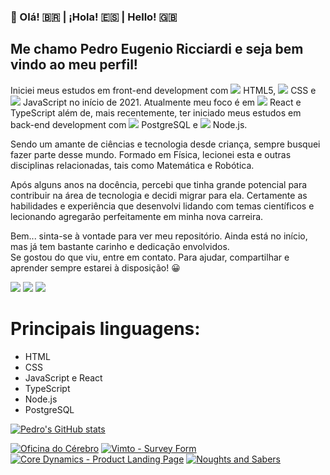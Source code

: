 

### 👋 Olá! 🇧🇷 | ¡Hola! 🇪🇸 | Hello! 🇬🇧

## Me chamo Pedro Eugenio Ricciardi e seja bem vindo ao meu perfil!

Iniciei meus estudos em front-end development com <img src="https://img.icons8.com/color/20/000000/html-5--v1.png"/> HTML5, <img src="https://img.icons8.com/color/20/000000/css3.png"/> CSS e <img src="https://img.icons8.com/color/20/000000/javascript--v1.png"/> JavaScript no início de 2021.
Atualmente meu foco é em <img src="https://img.icons8.com/ultraviolet/20/000000/react--v1.png"/> React e TypeScript além de, mais recentemente, ter iniciado meus estudos em back-end development com <img src="https://img.icons8.com/color/20/000000/postgreesql.png"/> PostgreSQL e <img src="https://img.icons8.com/color/32/000000/nodejs.png"/> Node.js.

Sendo um amante de ciências e tecnologia desde criança, sempre busquei fazer parte desse mundo. Formado em Física, lecionei esta e outras disciplinas relacionadas, tais como Matemática e Robótica.

Após alguns anos na docência, percebi que tinha grande potencial para contribuir na área de tecnologia e decidi migrar para ela. Certamente as habilidades e experiência que desenvolvi lidando com temas científicos e lecionando agregarão perfeitamente em minha nova carreira.

Bem... sinta-se à vontade para ver meu repositório. Ainda está no início, mas já tem bastante carinho e dedicação envolvidos.\
Se gostou do que viu, entre em contato. Para ajudar, compartilhar e aprender sempre estarei à disposição! 😀

<a href="https://www.linkedin.com/in/pedro-eugenio-ricciardi-a356a2219/" target="_blank"><img src="https://img.icons8.com/color/40/000000/linkedin.png"/></a>  <a href="https://www.facebook.com/pedroeugenio.ricciardi" target="_blank"><img src="https://img.icons8.com/fluency/40/000000/facebook-circled.png"/></a>  <a href="https://www.instagram.com/pedroeugenioricciardi" target="_blank"><img src="https://img.icons8.com/fluency/40/000000/instagram-new.png"/></a>

# Principais linguagens:
* HTML
* CSS
* JavaScript e React
* TypeScript
* Node.js
* PostgreSQL

[![Pedro's GitHub stats](https://github-readme-stats.vercel.app/api?username=PERicci&count_private=true&show_icons=true&theme=github_dark&border_color=303035)](https://github.com/PERicci?tab=repositories)

[![Oficina do Cérebro](https://github-readme-stats.vercel.app/api/pin/?username=PERicci&repo=Oficina_do_Cerebro_FE&show_icons=true&theme=github_dark&border_color=303035)](https://github.com/PERicci/Oficina_do_Cerebro_FE)
[![Vimto - Survey Form](https://github-readme-stats.vercel.app/api/pin/?username=PERicci&repo=FCC-1-2-Survey_Form&show_icons=true&theme=github_dark&border_color=303035)](https://github.com/PERicci/FCC-1-2-Survey_Form)
[![Core Dynamics - Product Landing Page](https://github-readme-stats.vercel.app/api/pin/?username=PERicci&repo=FCC-1-3-Product_Landing_Page&show_icons=true&theme=github_dark&border_color=303035)](https://github.com/PERicci/FCC-1-3-Product_Landing_Page)
[![Noughts and Sabers](https://github-readme-stats.vercel.app/api/pin/?username=PERicci&repo=Noughts_and_Sabers&show_icons=true&theme=github_dark&border_color=303035)](https://github.com/PERicci/Noughts_and_Sabers)
